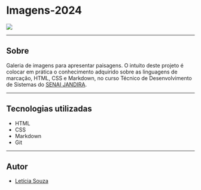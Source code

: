 # Imagens-2024

![](./screenshot/preview.png)

---
## Sobre
Galeria de imagens para apresentar paisagens. O intuito deste projeto é colocar em prática o conhecimento adquirido sobre as linguagens de marcação, HTML, CSS e Markdown, no curso Técnico de Desenvolvimento de Sistemas do [SENAI JANDIRA](https://sp.senai.br/unidade/jandira/).

---
## Tecnologias utilizadas
- HTML
- CSS
- Markdown
- Git

---
## Autor 
- [Letícia Souza](https://www.linkedin.com/in/leticia-souza-almeida-84712a2b5/)
